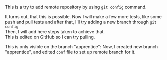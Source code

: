 This is a try to add remote repository by using `git config` command.

It turns out, that this is possible. Now I will make a few more tests, like some push and pull tests and after that, I'll try adding a new branch through `git config`<br>
Then, I will add here steps taken to achieve that.<br>
This is edited on GitHub so I can try pulling.<br>

This is only visible on the branch "apprentice":
Now, I created new branch "apprentice", and edited `conf` file to set up remote branch for it.<br>

